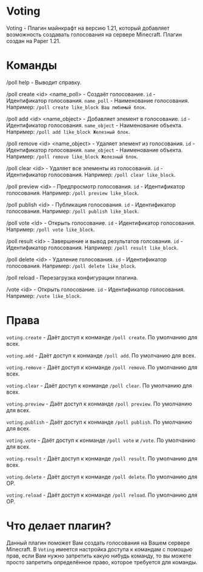 # Voting
Voting - Плагин майнкрафт на версию 1.21, который добавляет возможность создавать голосования на сервере Minecraft. Плагин создан на Paper 1.21.

# Команды
/poll help - Выводит справку.

/poll create \<id\> \<name_poll\> - Создаёт голосование. `id` - Идентификатор голосования. `name_poll` - Наименование голосования. Например: `/poll create like_block Ваш любимый блок`.

/poll add \<id\> \<name_object\> - Добавляет элемент в голосование. `id` - Идентификатор голосования. `name_object` - Наименование объекта. Например: `/poll add like_block Железный блок`.

/poll remove \<id\> \<name_object\> - Удаляет элемент из голосования. `id` - Идентификатор голосования. `name_object` - Наименование объекта. Например: `/poll remove like_block Железный блок`.

/poll clear \<id\> - Удаляет все элементы из голосования. `id` - Идентификатор голосования. Например: `/poll clear like_block`.

/poll preview \<id\> - Предпросмотр голосования. `id` - Идентификатор голосования. Например: `/poll preview like_block`.

/poll publish \<id\> - Публикация голосования. `id` - Идентификатор голосования. Например: `/poll publish like_block`.

/poll vote \<id\> - Открыть голосование. `id` - Идентификатор голосования. Например: `/poll vote like_block`.

/poll result \<id\> - Завершение и вывод результатов голсования. `id` - Идентификатор голосования. Например: `/poll result like_block`.

/poll delete \<id\> - Удаление голосования. `id` - Идентификатор голосования. Например: `/poll delete like_block`.

/poll reload - Перезагрузка конфигурации плагина.

/vote \<id\> - Открыть голосование. `id` - Идентификатор голосования. Например: `/vote like_block`.

# Права
`voting.create` - Даёт доступ к конманде `/poll create`. По умолчанию для всех.

`voting.add` - Даёт доступ к конманде `/poll add`. По умолчанию для всех.

`voting.remove` - Даёт доступ к конманде `/poll remove`. По умолчанию для всех.

`voting.clear` - Даёт доступ к конманде `/poll clear`. По умолчанию для всех.

`voting.preview` - Даёт доступ к конманде `/poll preview`. По умолчанию для всех.

`voting.publish` - Даёт доступ к конманде `/poll publish`. По умолчанию для всех.

`voting.vote` - Даёт доступ к конманде `/poll vote` и `/vote`. По умолчанию для всех.

`voting.result` - Даёт доступ к конманде `/poll result`. По умолчанию для всех.

`voting.delete` - Даёт доступ к конманде `/poll delete`. По умолчанию для OP.

`voting.reload` - Даёт доступ к конманде `/poll reload`. По умолчанию для OP.

# Что делает плагин?
Данный плагин поможет Вам создать голосования на Вашем сервере Minecraft. В `Voting` имеется настройка доступа к командам с помощью прав, если Вам нужно запретить какую нибудь команду, то вы можете просто запретить определённое право, которое требуется для команды.